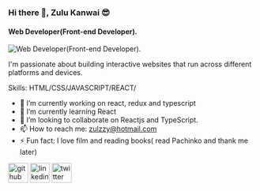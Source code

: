 ### Hi there 👋, Zulu Kanwai :sunglasses:
#### Web Developer(Front-end Developer).
![Web Developer(Front-end Developer).](https://github.com/ZulurangK/Zulurang/blob/main/Grey%20Business%20Quote%20Banner.png)

I'm passionate about building interactive websites that run across different platforms and devices.


Skills: HTML/CSS/JAVASCRIPT/REACT/

- 🔭 I’m currently working on  react, redux and typescript 
- 🌱 I’m currently learning React 
- 👯 I’m looking to collaborate on Reactjs and TypeScript. 
- 📫 How to reach me: zulzzy@hotmail.com 
- ⚡ Fun fact: I love film and reading books( read Pachinko and thank me later)  


[<img src='https://cdn.jsdelivr.net/npm/simple-icons@3.0.1/icons/github.svg' alt='github' height='40'>](https://github.com/https://github.com/ZulurangK/)  [<img src='https://cdn.jsdelivr.net/npm/simple-icons@3.0.1/icons/linkedin.svg' alt='linkedin' height='40'>](https://www.linkedin.com/in/https://www.linkedin.com/in/miss-zulurang-kyana-kanwai-mcmi//)  [<img src='https://cdn.jsdelivr.net/npm/simple-icons@3.0.1/icons/twitter.svg' alt='twitter' height='40'>](https://twitter.com/https://www.twitter.com/ZKanwai/)  


